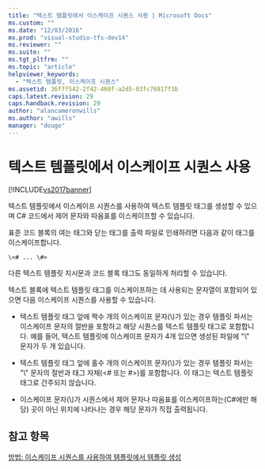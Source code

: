 ```yaml
---
title: "텍스트 템플릿에서 이스케이프 시퀀스 사용 | Microsoft Docs"
ms.custom: ""
ms.date: "12/03/2016"
ms.prod: "visual-studio-tfs-dev14"
ms.reviewer: ""
ms.suite: ""
ms.tgt_pltfrm: ""
ms.topic: "article"
helpviewer_keywords: 
  - "텍스트 템플릿, 이스케이프 시퀀스"
ms.assetid: 36fff542-2f42-460f-a2d5-03fc76817f3b
caps.latest.revision: 29
caps.handback.revision: 29
author: "alancameronwills"
ms.author: "awills"
manager: "douge"
---
```

# 텍스트 템플릿에서 이스케이프 시퀀스 사용
[!INCLUDE[vs2017banner](../code-quality/includes/vs2017banner.md)]

텍스트 템플릿에서 이스케이프 시퀀스를 사용하여 텍스트 템플릿 태그를 생성할 수 있으며 C\# 코드에서 제어 문자와 따옴표를 이스케이프할 수 있습니다.  
  
 표준 코드 블록의 여는 태그와 닫는 태그를 출력 파일로 인쇄하려면 다음과 같이 태그를 이스케이프합니다.  
  
```  
\<# ... \#>  
```  
  
 다른 텍스트 템플릿 지시문과 코드 블록 태그도 동일하게 처리할 수 있습니다.  
  
 텍스트 블록에 텍스트 템플릿 태그를 이스케이프하는 데 사용되는 문자열이 포함되어 있으면 다음 이스케이프 시퀀스를 사용할 수 있습니다.  
  
-   텍스트 템플릿 태그 앞에 짝수 개의 이스케이프 문자\(\\\)가 있는 경우 템플릿 파서는 이스케이프 문자의 절반을 포함하고 해당 시퀀스를 텍스트 템플릿 태그로 포함합니다.  예를 들어, 텍스트 템플릿에 이스케이프 문자가 4개 있으면 생성된 파일에 "\\" 문자가 두 개 있습니다.  
  
-   텍스트 템플릿 태그 앞에 홀수 개의 이스케이프 문자\(\\\)가 있는 경우 템플릿 파서는 "\\" 문자의 절반과 태그 자체\(\<\# 또는 \#\>\)를 포함합니다.  이 태그는 텍스트 템플릿 태그로 간주되지 않습니다.  
  
-   이스케이프 문자\(\\\)가 시퀀스에서 제어 문자나 따옴표를 이스케이프하는\(C\#에만 해당\) 곳이 아닌 위치에 나타나는 경우 해당 문자가 직접 출력됩니다.  
  
## 참고 항목  
 [방법: 이스케이프 시퀀스를 사용하여 템플릿에서 템플릿 생성](../modeling/how-to-generate-templates-from-templates-by-using-escape-sequences.md)